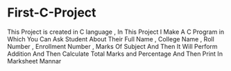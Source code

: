# First-C-Project
This Project is created in C language , In This Project I Make A C Program in Which You Can Ask Student About  Their Full Name , College Name , Roll Number , Enrollment Number , Marks Of Subject And Then It Will Perform Addition And Then Calculate Total Marks and Percentage And Then Print In Marksheet Mannar 
